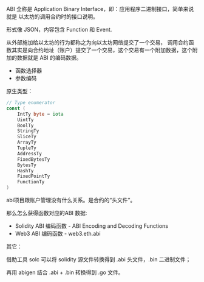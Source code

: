 ABI 全称是 Application Binary Interface，即：应用程序二进制接口，简单来说就是 以太坊的调用合约时的接口说明。

形式像 JSON，内容包含 Function 和 Event.

从外部施加给以太坊的行为都称之为向以太坊网络提交了一个交易， 调用合约函数其实是向合约地址（账户）提交了一个交易，这个交易有一个附加数据，这个附加的数据就是 ABI 的编码数据。

* 函数选择器
* 参数编码

原生类型：

```go
// Type enumerator
const (
    IntTy byte = iota
    UintTy
    BoolTy
    StringTy
    SliceTy
    ArrayTy
    TupleTy
    AddressTy
    FixedBytesTy
    BytesTy
    HashTy
    FixedPointTy
    FunctionTy
)
```

abi项目跟账户管理没有什么关系。是合约的“头文件”。

那么怎么获得函数对应的ABI 数据:

* Solidity ABI 编码函数 - ABI Encoding and Decoding Functions
* Web3 ABI 编码函数 - web3.eth.abi

其它：

借助工具 solc 可以将 solidity 源文件转换得到 .abi 头文件，.bin 二进制文件；

再用 abigen 结合 .abi + .bin 转换得到 .go 文件。

